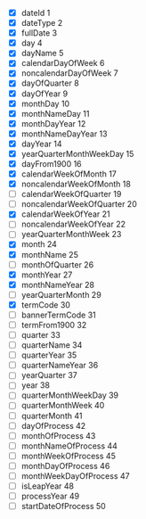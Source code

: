 - [x] dateId 1
- [x] dateType 2 
- [x] fullDate 3
- [x] day 4
- [x] dayName 5 
- [x] calendarDayOfWeek 6
- [x] noncalendarDayOfWeek 7 
- [x] dayOfQuarter 8
- [x] dayOfYear 9
- [x] monthDay 10 
- [x] monthNameDay 11
- [x] monthDayYear 12
- [x] monthNameDayYear 13
- [x] dayYear 14
- [x] yearQuarterMonthWeekDay 15
- [x] dayFrom1900 16
- [x] calendarWeekOfMonth 17
- [x] noncalendarWeekOfMonth 18
- [ ] calendarWeekOfQuarter 19
- [ ] noncalendarWeekOfQuarter 20
- [x] calendarWeekOfYear 21
- [ ] noncalendarWeekOfYear 22
- [ ] yearQuarterMonthWeek 23
- [x] month 24
- [x] monthName 25
- [ ] monthOfQuarter 26
- [x] monthYear 27
- [x] monthNameYear 28
- [ ] yearQuarterMonth 29
- [x] termCode 30
- [ ] bannerTermCode 31
- [ ] termFrom1900 32
- [ ] quarter 33
- [ ] quarterName 34
- [ ] quarterYear 35
- [ ] quarterNameYear 36
- [ ] yearQuarter 37
- [ ] year 38
- [ ] quarterMonthWeekDay 39
- [ ] quarterMonthWeek 40
- [ ] quarterMonth 41
- [ ] dayOfProcess 42
- [ ] monthOfProcess 43
- [ ] monthNameOfProcess 44
- [ ] monthWeekOfProcess 45
- [ ] monthDayOfProcess 46
- [ ] monthWeekDayOfProcess 47
- [ ] isLeapYear 48
- [ ] processYear 49
- [ ] startDateOfProcess 50
